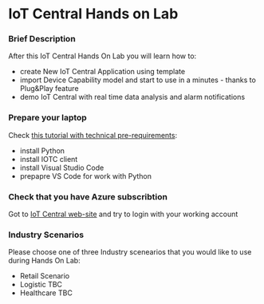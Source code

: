 # IoT Central Hands on Lab

### Brief Description
After this IoT Central Hands On Lab you will learn how to:
* create New IoT Central Application using template
* import Device Capability model and start to use in a minutes - thanks to Plug&Play feature
* demo IoT Central with real time data analysis and alarm notifications

### Prepare your laptop
Check [this tutorial with technical pre-requirements](https://github.com/dmitriyteteruk/iotc-hol/blob/master/preparation.md): 
* install Python
* install IOTC client
* install Visual Studio Code
* prepapre VS Code for work with Python

### Check that you have Azure subscribtion
Got to [IoT Central web-site](https://apps.azureiotcentral.com) and try to login with your working account

### Industry Scenarios
Please choose one of three Industry scenearios that you would like to use during Hands On Lab:
* Retail Scenario
* Logistic TBC
* Healthcare TBC
